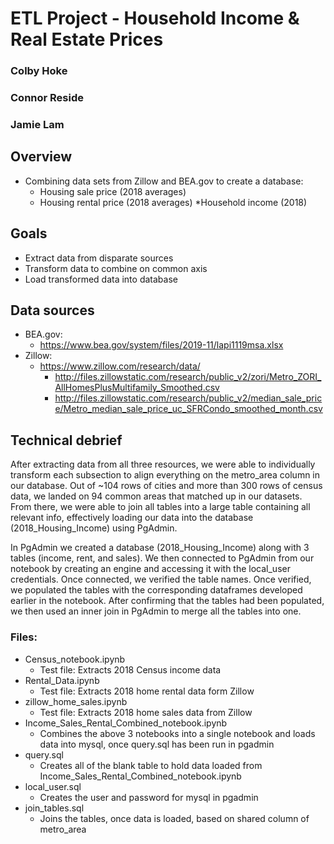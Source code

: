 # ETL Project - Household Income & Real Estate Prices
### Colby Hoke
### Connor Reside
### Jamie Lam

## Overview
* Combining data sets from Zillow and BEA.gov to create a database:
  * Housing sale price (2018 averages)
  * Housing rental price (2018 averages)
  *Household income (2018)

## Goals
* Extract data from disparate sources
* Transform data to combine on common axis
* Load transformed data into database

## Data sources
* BEA.gov:
  * https://www.bea.gov/system/files/2019-11/lapi1119msa.xlsx
* Zillow:
  * https://www.zillow.com/research/data/
    * http://files.zillowstatic.com/research/public_v2/zori/Metro_ZORI_AllHomesPlusMultifamily_Smoothed.csv
    * http://files.zillowstatic.com/research/public_v2/median_sale_price/Metro_median_sale_price_uc_SFRCondo_smoothed_month.csv

## Technical debrief
After extracting data from all three resources, we were able to individually transform each subsection to align everything on the metro_area column in our database. Out of ~104 rows of cities and more than 300 rows of census data, we landed on 94 common areas that matched up in our datasets. From there, we were able to join all tables into a large table containing all relevant info, effectively loading our data into the database (2018_Housing_Income) using PgAdmin.

In PgAdmin we created a database (2018_Housing_Income) along with 3 tables (income, rent, and sales). We then connected to PgAdmin from our notebook by creating an engine and accessing it with the local_user credentials. Once connected, we verified the table names. Once verified, we populated the tables with the corresponding dataframes developed earlier in the notebook. After confirming that the tables had been populated, we then used an inner join in PgAdmin to merge all the tables into one.

### Files:
* Census_notebook.ipynb
  * Test file: Extracts 2018 Census income data	
* Rental_Data.ipynb
  * Test file: Extracts 2018 home rental data form Zillow
* zillow_home_sales.ipynb
  * Test file: Extracts 2018 home sales data from Zillow
* Income_Sales_Rental_Combined_notebook.ipynb
  * Combines the above 3 notebooks into a single notebook and loads data into mysql, once query.sql has been run in pgadmin
* query.sql
  * Creates all of the blank table to hold data loaded from Income_Sales_Rental_Combined_notebook.ipynb
* local_user.sql
  * Creates the user and password for mysql in pgadmin
* join_tables.sql
  * Joins the tables, once data is loaded, based on shared column of metro_area
